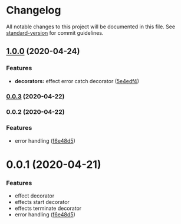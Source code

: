 # Changelog

All notable changes to this project will be documented in this file. See [standard-version](https://github.com/conventional-changelog/standard-version) for commit guidelines.

## [1.0.0](https://github.com/vladborsh/ngxs-effects/compare/v0.0.3...v1.0.0) (2020-04-24)


### Features

* **decorators:** effect error catch decorator ([5e4edf4](https://github.com/vladborsh/ngxs-effects/commit/5e4edf4ba44447e9ac49a47cb4f2f1e9ca8e6f58))

### [0.0.3](https://github.com/vladborsh/ngxs-effects/compare/v0.0.2...v0.0.3) (2020-04-22)

### 0.0.2 (2020-04-22)


### Features

* error handling ([f6e48d5](https://github.com/vladborsh/ngxs-effects/commit/f6e48d55ac1e1eac93b3081b02131bf97b1ecd2c))

# 0.0.1 (2020-04-21)

### Features

* effect decorator 
* effects start decorator 
* effects terminate decorator 
* error handling ([f6e48d5](https://github.com/vladborsh/ngxs-effects/commit/f6e48d55ac1e1eac93b3081b02131bf97b1ecd2c))
